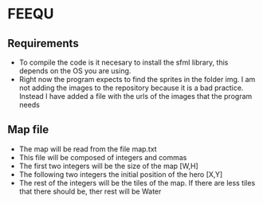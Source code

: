 # FEEQU

## Requirements
* To compile the code is it necesary to install the sfml library, this depends
 on the OS you are using.
* Right now the program expects to find the sprites in the folder img. I am 
not adding the images to the repository because it is a bad practice.
Instead I have added a file with the urls of the images that the program needs

## Map file
* The map will be read from the file map.txt
* This file will be composed of integers and commas
* The first two integers will be the size of the map [W,H]
* The following two integers the initial position of the hero [X,Y]
* The rest of the integers will be the tiles of the map. 
If there are less tiles that there should be, ther rest will be Water

